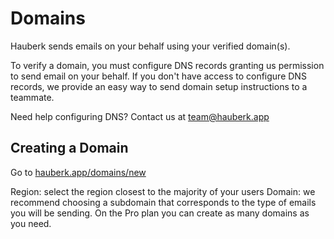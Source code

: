# Domains

Hauberk sends emails on your behalf using your verified domain(s).

To verify a domain, you must configure DNS records granting us permission to send email on your behalf. If you don't have access to configure DNS records, we provide an easy way to send domain setup instructions to a teammate.

Need help configuring DNS? Contact us at [team@hauberk.app](mailto:team@hauberk.app)

## Creating a Domain

Go to [hauberk.app/domains/new](/domains/new)

Region: select the region closest to the majority of your users
Domain: we recommend choosing a subdomain that corresponds to the type of emails you will be sending. On the Pro plan you can create as many domains as you need.


